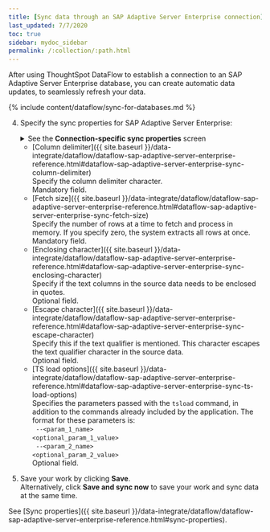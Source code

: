 ```yaml
---
title: [Sync data through an SAP Adaptive Server Enterprise connection]
last_updated: 7/7/2020
toc: true
sidebar: mydoc_sidebar
permalink: /:collection/:path.html
---
```

After using ThoughtSpot DataFlow to establish a connection to an SAP Adaptive Server Enterprise database, you can create automatic data updates, to seamlessly refresh your data.

{% include content/dataflow/sync-for-databases.md %}

4. Specify the sync properties for SAP Adaptive Server Enterprise:

   <details>
     <summary>See the <strong>Connection-specific sync properties</strong> screen</summary><p><img src="../../images/dataflow-set-sync-properties-draft.png" alt="Enter sync details" /></p>
   </details>

   <!--![Enter connection details]({{ site.baseurl }}/images/dataflow-sap-adaptive-server-enterprise-sync.png "Enter connection details")-->

   * [Column delimiter]({{ site.baseurl }}/data-integrate/dataflow/dataflow-sap-adaptive-server-enterprise-reference.html#dataflow-sap-adaptive-server-enterprise-sync-column-delimiter)<br/>Specify the column delimiter character.<br/>Mandatory field.
   * [Fetch size]({{ site.baseurl }}/data-integrate/dataflow/dataflow-sap-adaptive-server-enterprise-reference.html#dataflow-sap-adaptive-server-enterprise-sync-fetch-size)<br/>Specify the number of rows at a time to fetch and process in memory. If you specify zero, the system extracts all rows at once.<br/>Mandatory field.
   * [Enclosing character]({{ site.baseurl }}/data-integrate/dataflow/dataflow-sap-adaptive-server-enterprise-reference.html#dataflow-sap-adaptive-server-enterprise-sync-enclosing-character)<br/>Specify if the text columns in the source data needs to be enclosed in quotes.<br/>Optional field.
   * [Escape character]({{ site.baseurl }}/data-integrate/dataflow/dataflow-sap-adaptive-server-enterprise-reference.html#dataflow-sap-adaptive-server-enterprise-sync-escape-character)<br/>Specify this if the text qualifier is mentioned. This character escapes the text qualifier character in the source data.<br/>Optional field.
   * [TS load options]({{ site.baseurl }}/data-integrate/dataflow/dataflow-sap-adaptive-server-enterprise-reference.html#dataflow-sap-adaptive-server-enterprise-sync-ts-load-options)<br/>Specifies the parameters passed with the <code>tsload</code> command, in addition to the commands already included by the application. The format for these parameters is:<br/><code> --&lt;param_1_name&gt; &lt;optional_param_1_value&gt;</code><br/><code> --&lt;param_2_name&gt; &lt;optional_param_2_value&gt;</code><br/>Optional field.

5. Save your work by clicking **Save**.<br/>Alternatively, click **Save and sync now** to save your work and sync data at the same time.

See [Sync properties]({{ site.baseurl }}/data-integrate/dataflow/dataflow-sap-adaptive-server-enterprise-reference.html#sync-properties).
